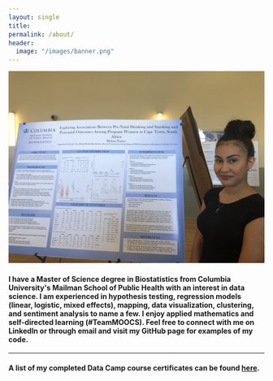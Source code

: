 ```yaml
---
layout: single
title:
permalink: /about/
header:
  image: "/images/banner.png"
---
```



<img src="/images/IMG_1721.jpg" alt="hi" class="inline"/>

#### I have a Master of Science degree in Biostatistics from Columbia University's Mailman School of Public Health with an interest in data science. I am experienced in hypothesis testing, regression models (linear, logistic, mixed effects), mapping, data visualization, clustering, and sentiment analysis to name a few. I enjoy applied mathematics and self-directed learning (#TeamMOOCS). Feel free to connect with me on LinkedIn or through email and visit my GitHub page for examples of my code.

---

#### A list of my completed Data Camp course certificates can be found [here](https://melissa-nunez.github.io/certificates).
